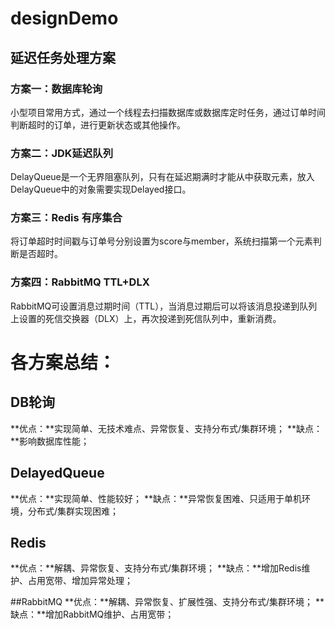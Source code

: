 # designDemo
## 延迟任务处理方案

### 方案一：数据库轮询
小型项目常用方式，通过一个线程去扫描数据库或数据库定时任务，通过订单时间判断超时的订单，进行更新状态或其他操作。

### 方案二：JDK延迟队列
DelayQueue是一个无界阻塞队列，只有在延迟期满时才能从中获取元素，放入DelayQueue中的对象需要实现Delayed接口。

### 方案三：Redis 有序集合
将订单超时时间戳与订单号分别设置为score与member，系统扫描第一个元素判断是否超时。

### 方案四：RabbitMQ TTL+DLX
RabbitMQ可设置消息过期时间（TTL），当消息过期后可以将该消息投递到队列上设置的死信交换器（DLX）上，再次投递到死信队列中，重新消费。

# 各方案总结：
## DB轮询
**优点：**实现简单、无技术难点、异常恢复、支持分布式/集群环境；
**缺点：**影响数据库性能；
        
## DelayedQueue
**优点：**实现简单、性能较好；
**缺点：**异常恢复困难、只适用于单机环境，分布式/集群实现困难；

## Redis
**优点：**解耦、异常恢复、支持分布式/集群环境；
**缺点：**增加Redis维护、占用宽带、增加异常处理；

##RabbitMQ
**优点：**解耦、异常恢复、扩展性强、支持分布式/集群环境；
**缺点：**增加RabbitMQ维护、占用宽带；